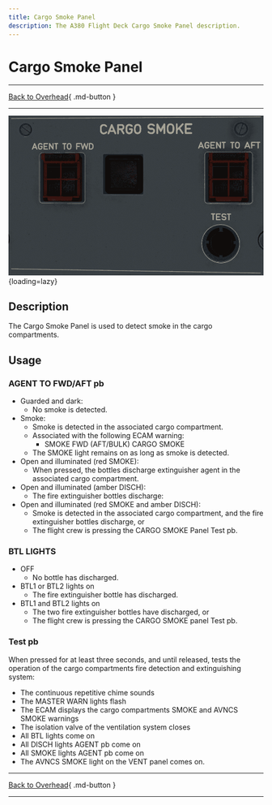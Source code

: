 ```yaml
---
title: Cargo Smoke Panel 
description: The A380 Flight Deck Cargo Smoke Panel description. 
---
```


# Cargo Smoke Panel

---

[Back to Overhead](../overviews/ovhd.md){ .md-button }

---

![Cargo Smoke Panel](../../../assets/a380x-briefing/flight-deck/ovhd/cargo-smoke-panel.png "Cargo Smoke Panel"){loading=lazy}

[//]: # (TODO API Doc Link)

## Description

The Cargo Smoke Panel is used to detect smoke in the cargo compartments.

## Usage

### AGENT TO FWD/AFT pb

- Guarded and dark:
    - No smoke is detected.
- Smoke:
    - Smoke is detected in the associated cargo compartment.
    - Associated with the following ECAM warning:
        - SMOKE FWD (AFT/BULK) CARGO SMOKE 
    - The SMOKE light remains on as long as smoke is detected.
- Open and illuminated (red SMOKE):    
    - When pressed, the bottles discharge extinguisher agent in the associated cargo compartment.
- Open and illuminated (amber DISCH):
    - The fire extinguisher bottles discharge:
- Open and illuminated (red SMOKE and amber DISCH):
    - Smoke is detected in the associated cargo compartment, and the fire extinguisher bottles discharge, or
    - The flight crew is pressing the CARGO SMOKE Panel Test pb.

### BTL LIGHTS

- OFF
    - No bottle has discharged.
- BTL1 or BTL2 lights on
    - The fire extinguisher bottle has discharged.
- BTL1 and BTL2 lights on
  - The two fire extinguisher bottles have discharged, or
  - The flight crew is pressing the CARGO SMOKE panel Test pb.

### Test pb

When pressed for at least three seconds, and until released, tests the operation of the cargo compartments fire 
detection and extinguishing system:

- The continuous repetitive chime sounds
- The MASTER WARN lights flash
- The ECAM displays the cargo compartments SMOKE and AVNCS SMOKE warnings
- The isolation valve of the ventilation system closes
- All BTL lights come on
- All DISCH lights AGENT pb come on
- All SMOKE lights AGENT pb come on
- The AVNCS SMOKE light on the VENT panel comes on.

---

[Back to Overhead](../overviews/ovhd.md){ .md-button }

---
